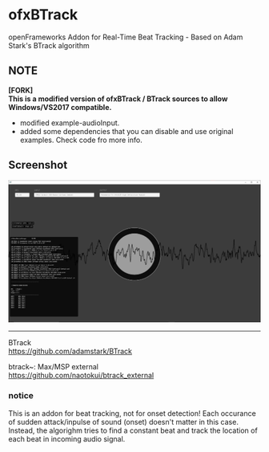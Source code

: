 # ofxBTrack
openFrameworks Addon for Real-Time Beat Tracking - Based on Adam Stark's BTrack algorithm

## NOTE
**[FORK]**  
**This is a modified version of ofxBTrack / BTrack sources to allow Windows/VS2017 compatible.**  

- modified example-audioInput.  
- added some dependencies that you can disable and use original examples. Check code fro more info.  


## Screenshot
![Alt text](/screenshot.PNG?raw=true "screenshot")

-------------------------------------------------------------------------------------------

BTrack  
https://github.com/adamstark/BTrack 

btrack~: Max/MSP external  
https://github.com/naotokui/btrack_external 

### notice  
This is an addon for beat tracking, not for onset detection! Each occurance of sudden attack/inpulse of sound (onset) doesn't matter in this case. Instead, the algorighm tries to find a constant beat and track the location of each beat in incoming audio signal. 

